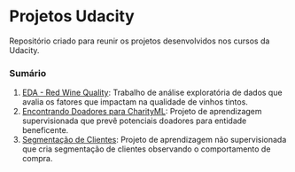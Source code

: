 # Projetos Udacity
Repositório criado para reunir os projetos desenvolvidos nos cursos da Udacity.


### Sumário
1. [EDA - Red Wine Quality](https://github.com/LeonardoBF/Udacity-Projects/tree/master/EDA%20-%20Red%20Wine%20Quality): Trabalho de análise exploratória de dados que avalia os fatores que impactam na qualidade de vinhos tintos.
2. [Encontrando Doadores para CharityML](https://github.com/LeonardoBF/Udacity-Projects/tree/master/Encontrando%20Doadores%20para%20CharityML): Projeto de aprendizagem supervisionada que prevê potenciais doadores para entidade beneficente.
3. [Segmentação de Clientes](https://github.com/LeonardoBF/Udacity-Projects/tree/master/Segmenta%C3%A7%C3%A3o%20de%20Clientes): Projeto de aprendizagem não supervisionada que cria segmentação de clientes observando o comportamento de compra.
